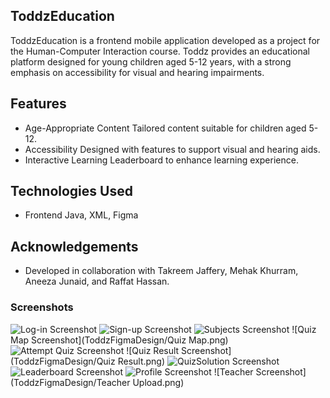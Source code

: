 ## ToddzEducation

ToddzEducation is a frontend mobile application developed as a project for the Human-Computer Interaction course. Toddz provides an educational platform designed for young children aged 5-12 years, with a strong emphasis on accessibility for visual and hearing impairments.

## Features
- Age-Appropriate Content Tailored content suitable for children aged 5-12.
- Accessibility Designed with features to support visual and hearing aids.
- Interactive Learning Leaderboard to enhance learning experience.

## Technologies Used
- Frontend Java, XML, Figma

## Acknowledgements
- Developed in collaboration with Takreem Jaffery, Mehak Khurram, Aneeza Junaid, and Raffat Hassan.

### Screenshots

![Log-in Screenshot](ToddzFigmaDesign/Log-in.png)
![Sign-up Screenshot](ToddzFigmaDesign/Sign-up.png)
![Subjects Screenshot](ToddzFigmaDesign/Subjects.png)
![Quiz Map Screenshot](ToddzFigmaDesign/Quiz Map.png)
![Attempt Quiz Screenshot](ToddzFigmaDesign/AttemptQuizfromMap.png)
![Quiz Result Screenshot](ToddzFigmaDesign/Quiz Result.png)
![QuizSolution Screenshot](ToddzFigmaDesign/QuizSolution.png)
![Leaderboard Screenshot](ToddzFigmaDesign/Leaderboard.png)
![Profile Screenshot](ToddzFigmaDesign/Profile.png)
![Teacher Screenshot](ToddzFigmaDesign/Teacher Upload.png)